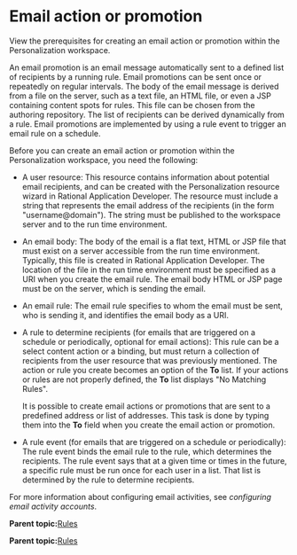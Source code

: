 # Email action or promotion 

View the prerequisites for creating an email action or promotion within the Personalization workspace.

An email promotion is an email message automatically sent to a defined list of recipients by a running rule. Email promotions can be sent once or repeatedly on regular intervals. The body of the email message is derived from a file on the server, such as a text file, an HTML file, or even a JSP containing content spots for rules. This file can be chosen from the authoring repository. The list of recipients can be derived dynamically from a rule. Email promotions are implemented by using a rule event to trigger an email rule on a schedule.

Before you can create an email action or promotion within the Personalization workspace, you need the following:

-   A user resource: This resource contains information about potential email recipients, and can be created with the Personalization resource wizard in Rational Application Developer. The resource must include a string that represents the email address of the recipients \(in the form "username@domain"\). The string must be published to the workspace server and to the run time environment.

-   An email body: The body of the email is a flat text, HTML or JSP file that must exist on a server accessible from the run time environment. Typically, this file is created in Rational Application Developer. The location of the file in the run time environment must be specified as a URI when you create the email rule. The email body HTML or JSP page must be on the server, which is sending the email.

-   An email rule: The email rule specifies to whom the email must be sent, who is sending it, and identifies the email body as a URI.
-   A rule to determine recipients \(for emails that are triggered on a schedule or periodically, optional for email actions\): This rule can be a select content action or a binding, but must return a collection of recipients from the user resource that was previously mentioned. The action or rule you create becomes an option of the **To** list. If your actions or rules are not properly defined, the **To** list displays "No Matching Rules".

    It is possible to create email actions or promotions that are sent to a predefined address or list of addresses. This task is done by typing them into the **To** field when you create the email action or promotion.

-   A rule event \(for emails that are triggered on a schedule or periodically\): The rule event binds the email rule to the rule, which determines the recipients. The rule event says that at a given time or times in the future, a specific rule must be run once for each user in a list. That list is determined by the rule to determine recipients.


For more information about configuring email activities, see *configuring email activity accounts*.

**Parent topic:**[Rules ](../pzn/pzn_rules.md)

**Parent topic:**[Rules ](../pzn/pzn_rules.md)

